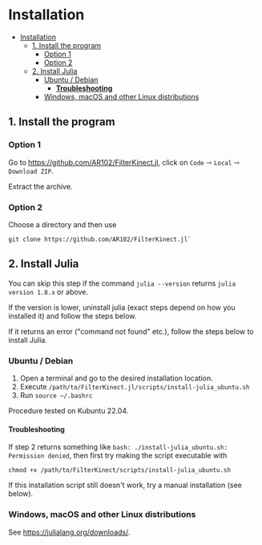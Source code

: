 # Installation

- [Installation](#installation)
  - [1. Install the program](#1-install-the-program)
    - [Option 1](#option-1)
    - [Option 2](#option-2)
  - [2. Install Julia](#2-install-julia)
    - [Ubuntu / Debian](#ubuntu--debian)
      - [**Troubleshooting**](#troubleshooting)
    - [Windows, macOS and other Linux distributions](#windows-macos-and-other-linux-distributions)

## 1. Install the program

### Option 1

Go to https://github.com/AR102/FilterKinect.jl, click on `Code` ⇾ `Local` ⇾ `Download ZIP`.

Extract the archive.

### Option 2

Choose a directory and then use 

```
git clone https://github.com/AR102/FilterKinect.jl`
```

## 2. Install Julia
You can skip this step if the command `julia --version` returns `julia version 1.8.x` or
above. 

If the version is lower, uninstall julia (exact steps depend on how you installed it) and
follow the steps below.

If it returns an error ("command not found" etc.), follow the steps below to install Julia.

### Ubuntu / Debian

1. Open a terminal and go to the desired installation location.
2. Execute `/path/to/FilterKinect.jl/scripts/install-julia_ubuntu.sh`
3. Run `source ~/.bashrc`

Procedure tested on Kubuntu 22.04.

#### **Troubleshooting**

If step 2 returns something like `bash: ./install-julia_ubuntu.sh: Permission denied`, then
first try making the script executable with 

```chmod +x /path/to/FilterKinect/scripts/install-julia_ubuntu.sh```

If this installation script still doesn't work, try a manual installation (see below).

### Windows, macOS and other Linux distributions

See https://julialang.org/downloads/.
